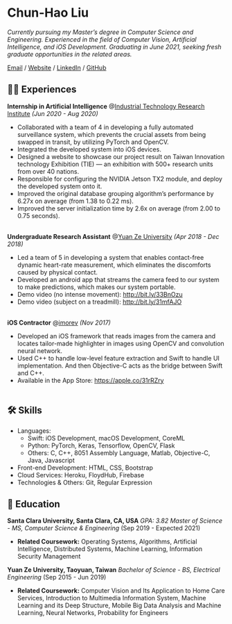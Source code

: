 # Chun-Hao Liu

_Currently pursuing my Master’s degree in Computer Science and Engineering. Experienced in the field of Computer Vision, Artificial Intelligence, and iOS Development. Graduating in June 2021, seeking fresh graduate opportunities in the related areas._ <br>

[Email](mailto:clive819@gmail.com) / [Website](https://clive819.github.io/CV/) / [LinkedIn](https://www.linkedin.com/in/clive819/) / [GitHub](https://github.com/clive819) 


## 👨‍💻 Experiences

**Internship in Artificial Intelligence** @[Industrial Technology Research Institute](https://www.itri.org.tw/english/index.aspx) _(Jun 2020 - Aug 2020)_ <br>

- Collaborated with a team of 4 in developing a fully automated surveillance system, which prevents the crucial assets from being swapped in transit, by utilizing PyTorch and OpenCV.
- Integrated the developed system into iOS devices.
- Designed a website to showcase our project result on Taiwan Innovation technology Exhibition (TIE) — an exhibition with 500+ research units from over 40 nations.
- Responsible for configuring the NVIDIA Jetson TX2 module, and deploy the developed system onto it.
- Improved the original database grouping algorithm’s performance by 6.27x on average (from 1.38 to 0.22 ms).
- Improved the server initialization time by 2.6x on average (from 2.00 to 0.75 seconds).
<br><br>

**Undergraduate Research Assistant** @[Yuan Ze University](https://www.yzu.edu.tw/index.php/en-us/) _(Apr 2018 - Dec 2018)_ <br>
- Led a team of 5 in developing a system that enables contact-free dynamic heart-rate measurement, which eliminates the discomforts caused by physical contact.
- Developed an android app that streams the camera feed to our system to make predictions, which makes our system portable.
- Demo video (no intense movement): http://bit.ly/33BnOzu
- Demo video (subject on a treadmill): http://bit.ly/31mfAJO
<br><br>

**iOS Contractor** @[imorev](http://imorev.cc) _(Nov 2017)_ <br>
- Developed an iOS framework that reads images from the camera and locates tailor-made highlighter in images using OpenCV and convolution neural network.
- Used C++ to handle low-level feature extraction and Swift to handle UI implementation. And then Objective-C acts as the bridge between Swift and C++.
- Available in the App Store: https://apple.co/31rRZry
<br><br>

## 🛠 Skills
- Languages:
	- Swift: iOS Development, macOS Development, CoreML
	- Python: PyTorch, Keras, Tensorflow, OpenCV, Flask
	- Others: C, C++, 8051 Assembly Language, Matlab, Objective-C, Java, Javascript
- Front-end Development: HTML, CSS, Bootstrap
- Cloud Services: Heroku, FloydHub, Firebase
- Technologies & Others: Git, Regular Expression

## 📖 Education

**Santa Clara University, Santa Clara, CA, USA** _GPA: 3.82_
_Master of Science - MS, Computer Science & Engineering_ (Sep 2019 - Expected 2021)

- **Related Coursework:** Operating Systems, Algorithms, Artificial Intelligence, Distributed Systems, Machine Learning, Information Security Management

**Yuan Ze University, Taoyuan, Taiwan**
_Bachelor of Science - BS, Electrical Engineering_ (Sep 2015 - Jun 2019)

- **Related Coursework:** Computer Vision and Its Application to Home Care Services, Introduction to Multimedia Information System, Machine Learning and its Deep Structure, Mobile Big Data Analysis and Machine Learning, Neural Networks, Probability for Engineers

